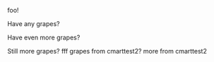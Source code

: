 foo!

Have any grapes?

Have even more grapes?

Still more grapes?
fff
grapes from cmarttest2?
more from cmarttest2